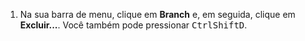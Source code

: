 1. Na sua barra de menu, clique em **Branch** e, em seguida, clique em **Excluir...**. Você também pode pressionar <kbd>Ctrl</kbd><kbd>Shift</kbd><kbd>D</kbd>.
